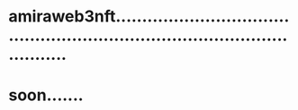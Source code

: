 # amiraweb3nft.................................................................................................
# soon.......
